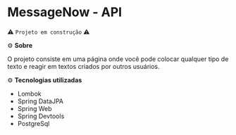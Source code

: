 # MessageNow - API


⚠️ `Projeto em construção` ⚠️


⚙️ **Sobre**

O projeto consiste em uma página onde você pode colocar qualquer tipo de texto e reagir em textos criados por outros usuários.

⚙️ **Tecnologias utilizadas**

* Lombok
* Spring DataJPA
* Spring Web
* Spring Devtools
* PostgreSql


